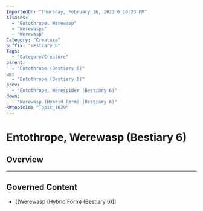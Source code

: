 ```yaml
---
ImportedOn: "Thursday, February 16, 2023 6:10:23 PM"
Aliases:
  - "Entothrope, Werewasp"
  - "Werewasps"
  - "Werewasp"
Category: "Creature"
Suffix: "Bestiary 6"
Tags:
  - "Category/Creature"
parent:
  - "Entothrope (Bestiary 6)"
up:
  - "Entothrope (Bestiary 6)"
prev:
  - "Entothrope, Werespider (Bestiary 6)"
down:
  - "Werewasp (Hybrid Form) (Bestiary 6)"
RWtopicId: "Topic_1629"
---
```

# Entothrope, Werewasp (Bestiary 6)
## Overview
---
## Governed Content
- [[Werewasp (Hybrid Form) (Bestiary 6)]]

